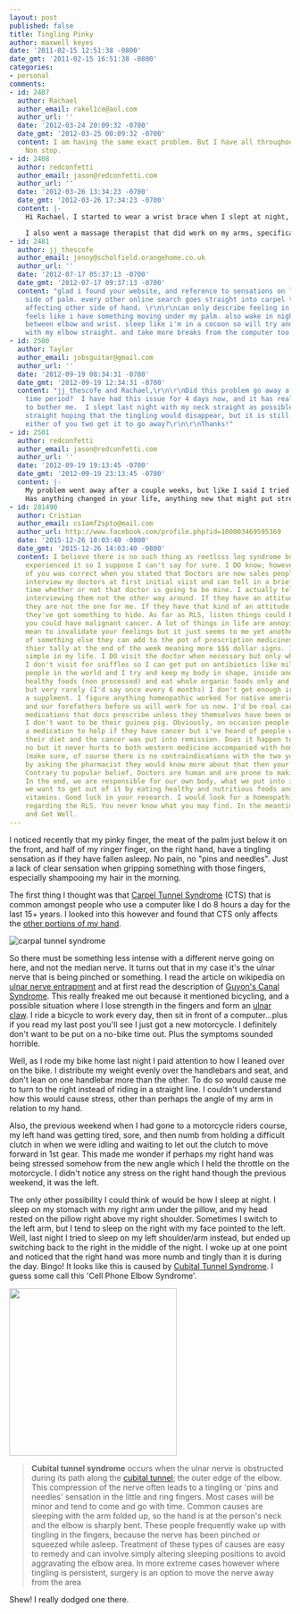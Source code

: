 ```yaml
---
layout: post
published: false
title: Tingling Pinky
author: maxwell keyes
date: '2011-02-15 12:51:38 -0800'
date_gmt: '2011-02-15 16:51:38 -0800'
categories:
- personal
comments:
- id: 2407
  author: Rachael
  author_email: rakel1ce@aol.com
  author_url: ''
  date: '2012-03-24 20:09:32 -0700'
  date_gmt: '2012-03-25 00:09:32 -0700'
  content: I am having the same exact problem. But I have all throughout the day.
    Non stop.
- id: 2408
  author: redconfetti
  author_email: jason@redconfetti.com
  author_url: ''
  date: '2012-03-26 13:34:23 -0700'
  date_gmt: '2012-03-26 17:34:23 -0700'
  content: |-
    Hi Rachael. I started to wear a wrist brace when I slept at night, and this helped greatly. I think that my wrist or arm would contort in stressful ways when I slept, like a muscular cramping in response to the new events such as using the clutch on my motorcycle extensively. The wrist brace stopped this from happening too much.

    I also went a massage therapist that did work on my arms, specifically the forearms, and this contributed to the issues with sensation in my hand going away.
- id: 2481
  author: jj_thescofe
  author_email: jenny@scholfield.orangehome.co.uk
  author_url: ''
  date: '2012-07-17 05:37:13 -0700'
  date_gmt: '2012-07-17 09:37:13 -0700'
  content: "glad i found your website, and reference to sensations on little finger
    side of palm. every other online search goes straight into carpel tunnel syndrome
    affecting other side of hand. \r\n\r\ncan only describe feeling in palm as rippling.
    feels like i have something moving under my palm. also wake in night with pain
    between elbow and wrist. sleep like i'm in a cocoon so will try and sleep tonight
    with my elbow straight. and take more breaks from the computer too."
- id: 2500
  author: Taylor
  author_email: jobsguitar@gmail.com
  author_url: ''
  date: '2012-09-19 08:34:31 -0700'
  date_gmt: '2012-09-19 12:34:31 -0700'
  content: "jj_thescofe and Rachael,\r\n\r\nDid this problem go away after a short
    time period?  I have had this issue for 4 days now, and it has really started
    to bother me.  I slept last night with my neck straight as possible and my arm
    straight hoping that the tingling would disappear, but it is still present.  Did
    either of you two get it to go away?\r\n\r\nThanks!"
- id: 2501
  author: redconfetti
  author_email: jason@redconfetti.com
  author_url: ''
  date: '2012-09-19 19:13:45 -0700'
  date_gmt: '2012-09-19 23:13:45 -0700'
  content: |-
    My problem went away after a couple weeks, but like I said I tried various things to alleviate the tingling (wrist brace, massage, sleeping position). Also getting used to the motorcycle clutch was part of this.
    Has anything changed in your life, anything new that might put stress or cause changes in your neck, shoulders, or arms, which might be putting pressure on nerves?
- id: 281490
  author: Cristian
  author_email: cs1amf2spto@mail.com
  author_url: http://www.facebook.com/profile.php?id=100003469595369
  date: '2015-12-26 10:03:40 -0800'
  date_gmt: '2015-12-26 14:03:40 -0800'
  content: I believe there is no such thing as reetlsss leg syndrome but I've never
    experienced it so I suppose I can't say for sure. I DO know; however, that one
    of you was correct when you stated that Doctors are now sales people. I usually
    interview my doctors at first initial viist and can tell in a brief period of
    time whether or not that doctor is going to be mine. I actually tell them, I'm
    interviewing them not the other way around. If they have an attitude about it,
    they are not the one for me. If they have that kind of an attitude, then I think
    they've got something to hide. As far as RLS, listen things could be much worse
    you could have malignant cancer. A lot of things in life are annoying, I don't
    mean to invalidate your feelings but it just seems to me yet another diagnosis
    of something else they can add to the pot of prescription medicines to add to
    thier tally at the end of the week meaning more $$$ dollar signs. I keep things
    simple in my life. I DO visit the doctor when necessary but only when very necessary.
    I don't visit for sniffles so I can get put on antibiotics like millions of other
    people in the world and I try and keep my body in shape, inside and out. I eat
    healthy foods (non processed) and eat whole organic foods only and no red meat
    but very rarely (I'd say once every 6 months) I don't get enough iron so I take
    a supplment. I figure anything homeopathic worked for native american indians
    and our forefathers before us will work for us now. I'd be real careful about
    medications that docs prescribe unless they themselves have been on it for sometime.
    I don't want to be their guinea pig. Obviously, on occasion people HAVE to take
    a medication to help if they have cancer but i've heard of people who just changed
    their diet and the cancer was put into remission. Does it happen to everyone,
    no but it never hurts to both western medicine accompanied with homeopathic remedies
    (make sure, of course there is no contraindications with the two you can do that
    by asking the pharmacist they would know more about that then your doc anyway)
    Contrary to popular belief, Doctors are human and are prone to making mistakes.
    In the end, we are responsible for our own body, what we put into it and what
    we want to get out of it by eating healthy and nutritious foods and taking our
    vitamins. Good luck in your research. I would look for a homeopathic remedy first
    regarding the RLS. You never know what you may find. In the meantime, God Bless
    and Get Well.
---
```


I noticed recently that my pinky finger, the meat of the palm just below it on
the front, and half of my ringer finger, on the right hand, have a tingling
sensation as if they have fallen asleep. No pain, no "pins and needles". Just a
lack of clear sensation when gripping something with those fingers, especially
shampooing my hair in the morning.

The first thing I thought was that [Carpel Tunnel
Syndrome](http://en.wikipedia.org/wiki/Carpal_tunnel_syndrome) (CTS) that is
common amongst people who use a computer like I do 8 hours a day for the last
15+ years. I looked into this however and found that CTS only affects the [other
portions of my
hand](http://www.nlm.nih.gov/medlineplus/ency/imagepages/1081.htm).

![carpal tunnel syndrome]({{site.assets.url_prefix}}/images/posts/carpal-tunnel-syndrome.jpg "carpal tunnel syndrome")

So there must be something less intense with a different nerve going on here,
and not the median nerve. It turns out that in my case it's the ulnar nerve that
is being pinched or something. I read the article on wikipedia on [ulnar nerve
entrapment](http://en.wikipedia.org/wiki/Ulnar_nerve_entrapment) and at first
read the description of [Guyon's Canal
Syndrome](http://en.wikipedia.org/wiki/Guyon%27s_canal_syndrome). This really
freaked me out because it mentioned bicycling, and a possible situation where I
lose strength in the fingers and form an [ulnar
claw](http://en.wikipedia.org/wiki/Ulnar_claw). I ride a bicycle to work every
day, then sit in front of a computer...plus if you read my last post you'll see
I just got a new motorcycle. I definitely don't want to be put on a no-bike time
out. Plus the symptoms sounded horrible.

Well, as I rode my bike home last night I paid attention to how I leaned over on
the bike. I distribute my weight evenly over the handlebars and seat, and don't
lean on one handlebar more than the other. To do so would cause me to turn to
the right instead of riding in a straight line. I couldn't understand how this
would cause stress, other than perhaps the angle of my arm in relation to my
hand.

Also, the previous weekend when I had gone to a motorcycle riders course, my
left hand was getting tired, sore, and then numb from holding a difficult clutch
in when we were idling and waiting to let out the clutch to move forward in 1st
gear. This made me wonder if perhaps my right hand was being stressed somehow
from the new angle which I held the throttle on the motorcycle. I didn't notice
any stress on the right hand though the previous weekend, it was the left.

The only other possibility I could think of would be how I sleep at night. I
sleep on my stomach with my right arm under the pillow, and my head rested on
the pillow right above my right shoulder. Sometimes I switch to the left arm,
but I tend to sleep on the right with my face pointed to the left. Well, last
night I tried to sleep on my left shoulder/arm instead, but ended up switching
back to the right in the middle of the night. I woke up at one point and noticed
that the right hand was more numb and tingly than it is during the day. Bingo!
It looks like this is caused by [Cubital Tunnel
Syndrome](http://en.wikipedia.org/wiki/Ulnar_nerve_entrapment#Cubital_Tunnel_Syndrome).
I guess some call this 'Cell Phone Elbow Syndrome'.

[<img title="cubital-tunnel-syndrome" src="{{site.assets.url_prefix}}/images/posts/cubital-tunnel-syndrome.jpg" alt="" width="300" />](http://www.thepicky.com/gadgets/what-is-cell-phone-elbow-syndrome/)

> __Cubital tunnel syndrome__ occurs when the ulnar nerve is obstructed during
its path along the [cubital
tunnel](http://en.wikipedia.org/wiki/Cubital_tunnel); the outer edge of the
elbow. This compression of the nerve often leads to a tingling or 'pins and
needles' sensation in the little and ring fingers. Most cases will be minor and
tend to come and go with time. Common causes are sleeping with the arm folded
up, so the hand is at the person's neck and the elbow is sharply bent. These
people frequently wake up with tingling in the fingers, because the nerve has
been pinched or squeezed while asleep. Treatment of these types of causes are
easy to remedy and can involve simply altering sleeping positions to avoid
aggravating the elbow area. In more extreme cases however where tingling is
persistent, surgery is an option to move the nerve away from the area

Shew! I really dodged one there.
